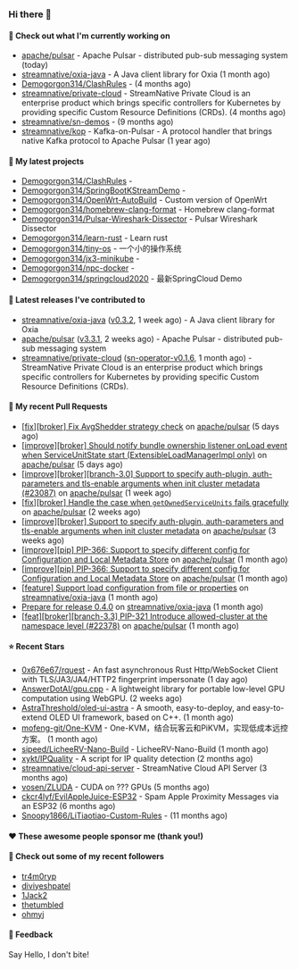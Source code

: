 ### Hi there 👋

#### 👷 Check out what I'm currently working on

- [apache/pulsar](https://github.com/apache/pulsar) - Apache Pulsar - distributed pub-sub messaging system (today)
- [streamnative/oxia-java](https://github.com/streamnative/oxia-java) - A Java client library for Oxia (1 month ago)
- [Demogorgon314/ClashRules](https://github.com/Demogorgon314/ClashRules) -  (4 months ago)
- [streamnative/private-cloud](https://github.com/streamnative/private-cloud) - StreamNative Private Cloud is an enterprise product which brings specific controllers for Kubernetes by providing specific Custom Resource Definitions (CRDs). (4 months ago)
- [streamnative/sn-demos](https://github.com/streamnative/sn-demos) -  (9 months ago)
- [streamnative/kop](https://github.com/streamnative/kop) - Kafka-on-Pulsar - A protocol handler that brings native Kafka protocol to Apache Pulsar (1 year ago)

#### 🌱 My latest projects

- [Demogorgon314/ClashRules](https://github.com/Demogorgon314/ClashRules) - 
- [Demogorgon314/SpringBootKStreamDemo](https://github.com/Demogorgon314/SpringBootKStreamDemo) - 
- [Demogorgon314/OpenWrt-AutoBuild](https://github.com/Demogorgon314/OpenWrt-AutoBuild) - Custom version of OpenWrt
- [Demogorgon314/homebrew-clang-format](https://github.com/Demogorgon314/homebrew-clang-format) - Homebrew clang-format
- [Demogorgon314/Pulsar-Wireshark-Dissector](https://github.com/Demogorgon314/Pulsar-Wireshark-Dissector) - Pulsar Wireshark Dissector
- [Demogorgon314/learn-rust](https://github.com/Demogorgon314/learn-rust) - Learn rust
- [Demogorgon314/tiny-os](https://github.com/Demogorgon314/tiny-os) - 一个小的操作系统
- [Demogorgon314/jx3-minikube](https://github.com/Demogorgon314/jx3-minikube) - 
- [Demogorgon314/npc-docker](https://github.com/Demogorgon314/npc-docker) - 
- [Demogorgon314/springcloud2020](https://github.com/Demogorgon314/springcloud2020) - 最新SpringCloud Demo

#### 🔭 Latest releases I've contributed to

- [streamnative/oxia-java](https://github.com/streamnative/oxia-java) ([v0.3.2](https://github.com/streamnative/oxia-java/releases/tag/v0.3.2), 1 week ago) - A Java client library for Oxia
- [apache/pulsar](https://github.com/apache/pulsar) ([v3.3.1](https://github.com/apache/pulsar/releases/tag/v3.3.1), 2 weeks ago) - Apache Pulsar - distributed pub-sub messaging system
- [streamnative/private-cloud](https://github.com/streamnative/private-cloud) ([sn-operator-v0.1.6](https://github.com/streamnative/private-cloud/releases/tag/sn-operator-v0.1.6), 1 month ago) - StreamNative Private Cloud is an enterprise product which brings specific controllers for Kubernetes by providing specific Custom Resource Definitions (CRDs).

#### 🔨 My recent Pull Requests

- [[fix][broker] Fix AvgShedder strategy check](https://github.com/apache/pulsar/pull/23156) on [apache/pulsar](https://github.com/apache/pulsar) (5 days ago)
- [[improve][broker] Should notify bundle ownership listener onLoad event when ServiceUnitState start (ExtensibleLoadManagerImpl only)](https://github.com/apache/pulsar/pull/23152) on [apache/pulsar](https://github.com/apache/pulsar) (5 days ago)
- [[improve][broker][branch-3.0] Support to specify auth-plugin, auth-parameters and tls-enable arguments when init cluster metadata (#23087)](https://github.com/apache/pulsar/pull/23126) on [apache/pulsar](https://github.com/apache/pulsar) (1 week ago)
- [[fix][broker] Handle the case when `getOwnedServiceUnits` fails gracefully](https://github.com/apache/pulsar/pull/23119) on [apache/pulsar](https://github.com/apache/pulsar) (2 weeks ago)
- [[improve][broker] Support to specify auth-plugin, auth-parameters and tls-enable arguments when init cluster metadata](https://github.com/apache/pulsar/pull/23087) on [apache/pulsar](https://github.com/apache/pulsar) (3 weeks ago)
- [[improve][pip] PIP-366: Support to specify different config for Configuration and Local Metadata Store](https://github.com/apache/pulsar/pull/23041) on [apache/pulsar](https://github.com/apache/pulsar) (1 month ago)
- [[improve][pip] PIP-366: Support to specify different config for Configuration and Local Metadata Store](https://github.com/apache/pulsar/pull/23033) on [apache/pulsar](https://github.com/apache/pulsar) (1 month ago)
- [[feature] Support load configuration from file or properties](https://github.com/streamnative/oxia-java/pull/168) on [streamnative/oxia-java](https://github.com/streamnative/oxia-java) (1 month ago)
- [Prepare for release 0.4.0](https://github.com/streamnative/oxia-java/pull/167) on [streamnative/oxia-java](https://github.com/streamnative/oxia-java) (1 month ago)
- [[feat][broker][branch-3.3] PIP-321 Introduce allowed-cluster at the namespace level (#22378)](https://github.com/apache/pulsar/pull/22961) on [apache/pulsar](https://github.com/apache/pulsar) (1 month ago)

#### ⭐ Recent Stars

- [0x676e67/rquest](https://github.com/0x676e67/rquest) - An fast asynchronous Rust Http/WebSocket Client with TLS/JA3/JA4/HTTP2 fingerprint impersonate (1 day ago)
- [AnswerDotAI/gpu.cpp](https://github.com/AnswerDotAI/gpu.cpp) - A lightweight library for portable low-level GPU computation using WebGPU.  (2 weeks ago)
- [AstraThreshold/oled-ui-astra](https://github.com/AstraThreshold/oled-ui-astra) - A smooth, easy-to-deploy, and easy-to-extend OLED UI framework, based on C&#43;&#43;. (1 month ago)
- [mofeng-git/One-KVM](https://github.com/mofeng-git/One-KVM) - One-KVM，结合玩客云和PiKVM，实现低成本远控方案。 (1 month ago)
- [sipeed/LicheeRV-Nano-Build](https://github.com/sipeed/LicheeRV-Nano-Build) - LicheeRV-Nano-Build (1 month ago)
- [xykt/IPQuality](https://github.com/xykt/IPQuality) - A script for IP quality detection (2 months ago)
- [streamnative/cloud-api-server](https://github.com/streamnative/cloud-api-server) - StreamNative Cloud API Server (3 months ago)
- [vosen/ZLUDA](https://github.com/vosen/ZLUDA) - CUDA on ??? GPUs (5 months ago)
- [ckcr4lyf/EvilAppleJuice-ESP32](https://github.com/ckcr4lyf/EvilAppleJuice-ESP32) - Spam Apple Proximity Messages via an ESP32 (6 months ago)
- [Snoopy1866/LiTiaotiao-Custom-Rules](https://github.com/Snoopy1866/LiTiaotiao-Custom-Rules) -  (11 months ago)

#### ❤️ These awesome people sponsor me (thank you!)


#### 👯 Check out some of my recent followers

- [tr4m0ryp](https://github.com/tr4m0ryp)
- [diviyeshpatel](https://github.com/diviyeshpatel)
- [1Jack2](https://github.com/1Jack2)
- [thetumbled](https://github.com/thetumbled)
- [ohmyj](https://github.com/ohmyj)

#### 💬 Feedback

Say Hello, I don't bite!

